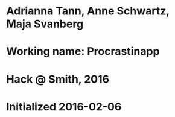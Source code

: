 # Adrianna Tann, Anne Schwartz, Maja Svanberg
# Working name: Procrastinapp
# Hack @ Smith, 2016
# Initialized 2016-02-06